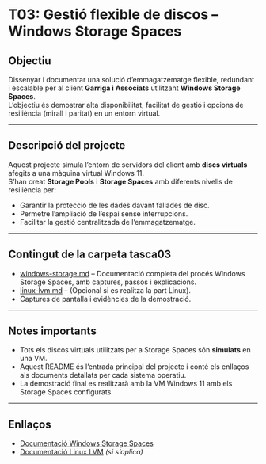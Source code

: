 # T03: Gestió flexible de discos – Windows Storage Spaces

## Objectiu
Dissenyar i documentar una solució d’emmagatzematge flexible, redundant i escalable per al client **Garriga i Associats** utilitzant **Windows Storage Spaces**.  
L’objectiu és demostrar alta disponibilitat, facilitat de gestió i opcions de resiliència (mirall i paritat) en un entorn virtual.

---

## Descripció del projecte
Aquest projecte simula l’entorn de servidors del client amb **discs virtuals** afegits a una màquina virtual Windows 11.  
S’han creat **Storage Pools** i **Storage Spaces** amb diferents nivells de resiliència per:

- Garantir la protecció de les dades davant fallades de disc.  
- Permetre l’ampliació de l’espai sense interrupcions.  
- Facilitar la gestió centralitzada de l’emmagatzematge.

---

## Contingut de la carpeta tasca03
- [windows-storage.md](windows-storage.md) – Documentació completa del procés Windows Storage Spaces, amb captures, passos i explicacions.  
- [linux-lvm.md](linux-lvm.md) – (Opcional si es realitza la part Linux).  
- Captures de pantalla i evidències de la demostració.

---

## Notes importants
- Tots els discos virtuals utilitzats per a Storage Spaces són **simulats** en una VM.  
- Aquest README és l’entrada principal del projecte i conté els enllaços als documents detallats per cada sistema operatiu.  
- La demostració final es realitzarà amb la VM Windows 11 amb els Storage Spaces configurats.

---

## Enllaços
- [Documentació Windows Storage Spaces](windows-storage.md)  
- [Documentació Linux LVM](linux-lvm.md) *(si s’aplica)*
